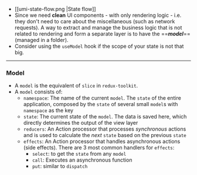 - [[umi-state-flow.png |State flow]]
- Since we need **clean** UI components - with only rendering logic - i.e. they don't need to care about the miscellaneous (such as network requests). A way to extract and manage the business logic that is not related to rendering and form a separate layer is to have the ==***model***== (managed in a folder).
- Consider using the `useModel` hook if the scope of your state is not that big.
---

### Model
- A `model` is the equivalent of `slice` in `redux-toolkit`. 
- A `model` consists of:
	- `namespace`: The name of the current `model`. The `state` of the entire application, composed by the `state` of several small `model`s with `namespace` as the key
	- `state`: The current state of the `model`. The data is saved here, which directly determines the output of the view layer
	- `reducers`: An Action processor that processes *synchronous* actions and is used to calculate the *next* `state` based on the previous `state`
	- `effects`: An Action processor that handles asynchronous actions (side effects). There are 3 most common handlers for `effects`:
		- `select`: to get the `state` from any `model`
		- `call`: Executes an asynchronous function
		- `put`: similar to `dispatch`